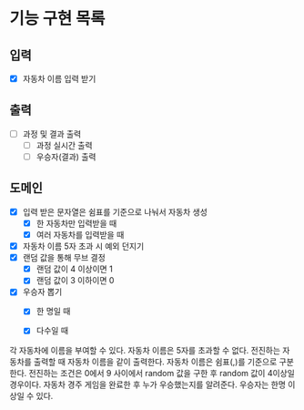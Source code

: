 # 기능 구현 목록

## 입력
- [x] 자동차 이름 입력 받기

## 출력
- [ ] 과정 및 결과 출력
  - [ ] 과정 실시간 출력
  - [ ] 우승자(결과) 출력

## 도메인
- [x] 입력 받은 문자열은 쉼표를 기준으로 나눠서 자동차 생성
  - [x] 한 자동차만 입력받을 때
  - [x] 여러 자동차를 입력받을 때
- [x] 자동차 이름 5자 초과 시 예외 던지기
- [x] 랜덤 값을 통해 무브 결정
  - [x] 랜덤 값이 4 이상이면 1
  - [x] 랜덤 값이 3 이하이면 0
- [x] 우승자 뽑기
  - [x] 한 명일 때
  - [x] 다수일 때



각 자동차에 이름을 부여할 수 있다. 자동차 이름은 5자를 초과할 수 없다.
전진하는 자동차를 출력할 때 자동차 이름을 같이 출력한다.
자동차 이름은 쉼표(,)를 기준으로 구분한다.
전진하는 조건은 0에서 9 사이에서 random 값을 구한 후 random 값이 4이상일 경우이다.
자동차 경주 게임을 완료한 후 누가 우승했는지를 알려준다. 우승자는 한명 이상일 수 있다.